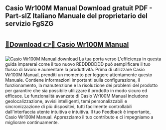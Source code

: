 ## Casio Wr100M Manual Download gratuit PDF - Part-sIZ Italiano Manuale del proprietario del servizio FgSZG

# <h2><a href="http://dfgt4s.blite.top/?on=Casio+Wr100M+Manual">🔗Download 👉🔴 Casio Wr100M Manual</a></h2>

[![Casio Wr100M Manual download](https://i.imgur.com/lujVjoI.png)](http://dfgt4s.blite.top/?on=Casio+Wr100M+Manual)
La tua porta verso L'efficienza in questa guida imparerai come il tuo nuovo REDDDDDDD può semplificare il tuo flusso di lavoro e aumentare la produttività. Prima di utilizzare Casio Wr100M Manual, prenditi un momento per leggere attentamente questo Manuale. Contiene informazioni importanti sulla configurazione, il funzionamento, la manutenzione e la risoluzione dei problemi del prodotto per garantire che sia possibile utilizzare il prodotto in modo sicuro ed efficace. Le funzionalità avanzate di Casio Wr100M Manual includono geolocalizzazione, avvisi intelligenti, temi personalizzabili e sincronizzazione di più dispositivi, tutti facilmente controllabili dall'interfaccia utente intuitiva e intuitiva. Il tuo Feedback è importante, Casio Wr100M Manual. Apprezziamo il tuo contributo e ci impegniamo a migliorare continuamente.
